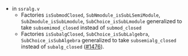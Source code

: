 - in `ssralg.v`
  + Factories `isSubmodClosed`, `SubNmodule_isSubLSemiModule`,
    `SubZmodule_isSubLmodule`, `SubChoice_isSubLmodule` generalized
    to take `subsemimod_closed` instead of `submod_closed`
  + Factories `isSubalgClosed`, `SubChoice_isSubLalgebra`,
    `SubChoice_isSubAlgebra` generalized to take `subsemialg_closed`
    instead of `subalg_closed`
    ([#1476](https://github.com/math-comp/math-comp/pull/1476)).
